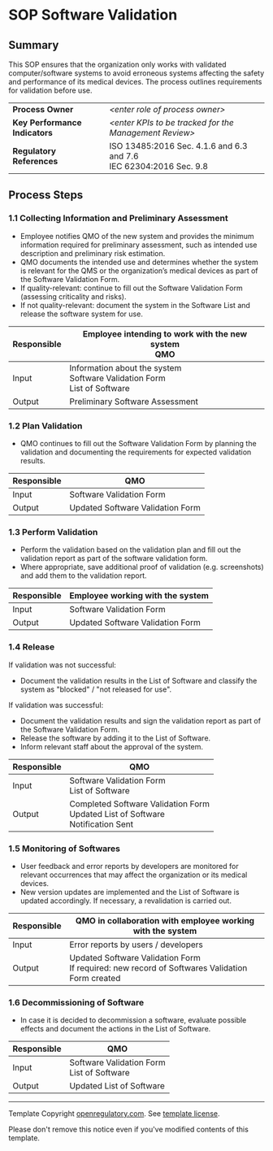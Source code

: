 # SOP Software Validation

## Summary

This SOP ensures that the organization only works with validated computer/software systems to avoid erroneous
systems affecting the safety and performance of its medical devices. The process outlines requirements for
validation before use.

|                                |                                                                      |
|--------------------------------|----------------------------------------------------------------------|
| **Process Owner**              | *\<enter role of process owner\>*                                    |
| **Key Performance Indicators** | *\<enter KPIs to be tracked for the Management Review\>*             |
| **Regulatory References**      | ISO 13485:2016 Sec. 4.1.6 and 6.3 and 7.6<br>IEC 62304:2016 Sec. 9.8 |

## Process Steps

### 1.1 Collecting Information and Preliminary Assessment

 * Employee notifies QMO of the new system and provides the minimum information required for preliminary
   assessment, such as intended use description and preliminary risk estimation.
 * QMO documents the intended use and determines whether the system is relevant for the QMS or the
   organization’s medical devices as part of the Software Validation Form.
 * If quality-relevant: continue to fill out the Software Validation Form (assessing criticality
   and risks).
 * If not quality-relevant: document the system in the Software List and release the software
   system for use.

| Responsible | Employee intending to work with the new system<br>QMO                        |
|-------------|------------------------------------------------------------------------------|
| Input       | Information about the system<br>Software Validation Form<br>List of Software |
| Output      | Preliminary Software Assessment                                              |


### 1.2 Plan Validation

 * QMO continues to fill out the Software Validation Form by planning the validation and
   documenting the requirements for expected validation results.

| Responsible | QMO                              |
|-------------|----------------------------------|
| Input       | Software Validation Form         |
| Output      | Updated Software Validation Form |

### 1.3 Perform Validation

 * Perform the validation based on the validation plan and fill out the validation report as part of the
   software validation form.
 * Where appropriate, save additional proof of validation (e.g. screenshots) and add them to the validation
   report.

| Responsible | Employee working with the system |
|-------------|----------------------------------|
| Input       | Software Validation Form         |
| Output      | Updated Software Validation Form |


### 1.4 Release

If validation was not successful:

 * Document the validation results in the List of Software and classify the system as "blocked" /
   "not released for use".

If validation was successful:

 * Document the validation results and sign the validation report as part of the Software Validation Form.
 * Release the software by adding it to the List of Software.
 * Inform relevant staff about the approval of the system.

| Responsible | QMO                                                                                 |
|-------------|-------------------------------------------------------------------------------------|
| Input       | Software Validation Form<br>List of Software                                        |
| Output      | Completed Software Validation Form<br>Updated List of Software<br>Notification Sent |

### 1.5 Monitoring of Softwares

 * User feedback and error reports by developers are monitored for relevant occurrences that may affect the
   organization or its medical devices.
 * New version updates are implemented and the List of Software is updated accordingly. If
   necessary, a revalidation is carried out.

| Responsible | QMO in collaboration with employee working with the system                                       |
|-------------|--------------------------------------------------------------------------------------------------|
| Input       | Error reports by users / developers                                                              |
| Output      | Updated Software Validation Form<br>If required: new record of Softwares Validation Form created |

### 1.6 Decommissioning of Software

 * In case it is decided to decommission a software, evaluate possible effects and document the
   actions in the List of Software.

| Responsible | QMO                                          |
|-------------|----------------------------------------------|
| Input       | Software Validation Form<br>List of Software |
| Output      | Updated List of Software                     |

---

Template Copyright [openregulatory.com](https://openregulatory.com). See [template
license](https://openregulatory.com/template-license).

Please don't remove this notice even if you've modified contents of this template.
